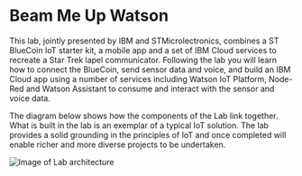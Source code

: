 # Beam Me Up Watson
This lab, jointly presented by IBM and STMicrolectronics, combines a ST BlueCoin IoT starter kit, a mobile app and a set of IBM Cloud services to recreate a Star Trek lapel communicator. Following the lab you will learn how to connect the BlueCoin, send sensor data and voice, and build an IBM Cloud app using a number of services including Watson IoT Platform, Node-Red and Watson Assistant to consume and interact with the sensor and voice data.

The diagram below shows how the components of the Lab link together.  What is built in the lab is an exemplar of a typical IoT solution. The lab provides a solid grounding in the principles of IoT and once completed will enable richer and more diverse projects to be undertaken. 

![Image of Lab architecture](https://github.com/lockedj/BeamMeUpWatson/beammeupwatson.png)

